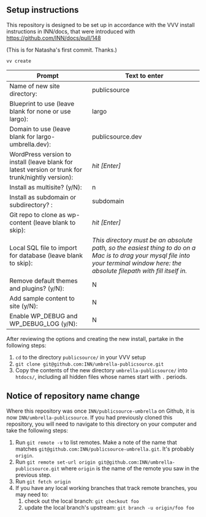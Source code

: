 ## Setup instructions

This repository is designed to be set up in accordance with the VVV install instructions in INN/docs, that were introduced with https://github.com/INN/docs/pull/148

(This is for Natasha's first commit. Thanks.)


```
vv create
```

Prompt | Text to enter 
------------ | -------------
Name of new site directory: | publicsource
Blueprint to use (leave blank for none or use largo): | largo
Domain to use (leave blank for largo-umbrella.dev): | publicsource.dev
WordPress version to install (leave blank for latest version or trunk for trunk/nightly version): | *hit [Enter]*
Install as multisite? (y/N): | n
Install as subdomain or subdirectory? : | subdomain
Git repo to clone as wp-content (leave blank to skip): | *hit [Enter]*
Local SQL file to import for database (leave blank to skip): | *This directory must be an absolute path, so the easiest thing to do on a Mac is to drag your mysql file into your terminal window here: the absolute filepath with fill itself in.*
Remove default themes and plugins? (y/N): | N
Add sample content to site (y/N): | N
Enable WP_DEBUG and WP_DEBUG_LOG (y/N): | N

After reviewing the options and creating the new install, partake in the following steps:

1. `cd` to the directory `publicsource/` in your VVV setup
2. `git clone git@github.com:INN/umbrella-publicsource.git`
3. Copy the contents of the new directory `umbrella-publicsource/` into `htdocs/`, including all hidden files whose names start with `.` periods.


## Notice of repository name change

Where this repository was once `INN/publicsource-umbrella` on Github, it is now `INN/umbrella-publicsource`. If you had previously cloned this repository, you will need to navigate to this directory on your computer and take the following steps:

1. Run `git remote -v` to list remotes. Make a note of the name that matches `git@github.com:INN/publicsource-umbrella.git`. It's probably `origin`.
2. Run `git remote set-url origin git@github.com:INN/umbrella-publicsource.git` where `origin` is the name of the remote you saw in the previous step.
3. Run `git fetch origin`
4. If you have any local working branches that track remote branches, you may need to:
	1. check out the local branch: `git checkout foo`
	2. update the local branch's upstream: `git branch -u origin/foo foo`
